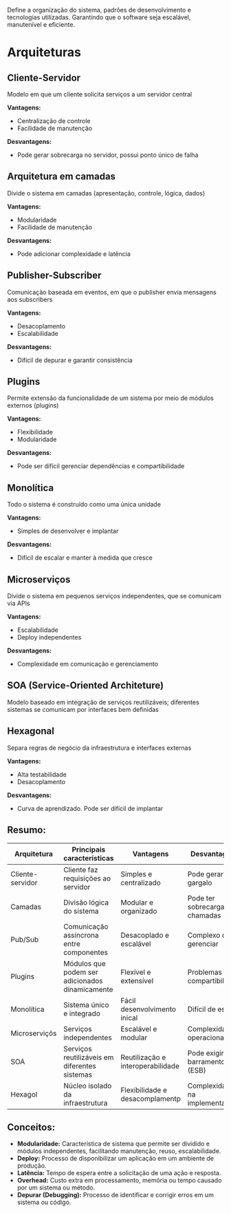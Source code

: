 Define a organização do sistema, padrões de desenvolvimento e tecnologias utilizadas. Garantindo que o software seja escalável, manutenível e eficiente.

# Arquiteturas

## Cliente-Servidor
Modelo em que um cliente solicita serviços a um servidor central

**Vantagens:**
- Centralização de controle
- Facilidade de manutenção

**Desvantagens:**
- Pode gerar sobrecarga no servidor, possui ponto único de falha

## Arquitetura em camadas
Divide o sistema em camadas (apresentação, controle, lógica, dados)

**Vantagens:**
- Modularidade 
- Facilidade de manutenção

**Desvantagens:**
- Pode adicionar complexidade e latência

## Publisher-Subscriber
Comunicação baseada em eventos, em que o publisher envia mensagens aos subscribers

**Vantagens:**
- Desacoplamento 
- Escalabilidade

**Desvantagens:**
- Difícil de depurar e garantir consistência

## Plugins
Permite extensão da funcionalidade de um sistema por meio de módulos externos (plugins)

**Vantagens:**
- Flexibilidade
- Modularidade 

**Desvantagens:**
- Pode ser difícil gerenciar dependências e compartibilidade

## Monolítica
Todo o sistema é construído como uma única unidade

**Vantagens:**
- Simples de desenvolver e implantar

**Desvantagens:**
- Difícil de escalar e manter à medida que cresce

## Microserviços
Divide o sistema em pequenos serviços independentes, que se comunicam via APIs

**Vantagens:**
- Escalabilidade
- Deploy independentes 

**Desvantagens:**
- Complexidade em comunicação e gerenciamento 

## SOA (Service-Oriented Architeture)
Modelo baseado em integração de serviços reutilizáveis; diferentes sistemas se comunicam por interfaces bem definidas

## Hexagonal
Separa regras de negócio da infraestrutura e interfaces externas

**Vantagens:**
- Alta testabilidade
- Desacoplamento

**Desvantagens:**
- Curva de aprendizado. Pode ser difícil de implantar
## Resumo:

| Arquitetura      | Principais características                      | Vantagens                         | Desvantagens                    |
| ---------------- | ----------------------------------------------- | --------------------------------- | ------------------------------- |
| Cliente-servidor | Cliente faz requisições ao servidor             | Simples e centralizado            | Pode gerar gargalo              |
| Camadas          | Divisão lógica do sistema                       | Modular e organizado              | Pode ter sobrecarga de chamadas |
| Pub/Sub          | Comunicação assíncrona entre componentes        | Desacoplado e escalável           | Complexo de gerenciar           |
| Plugins          | Módulos que podem ser adicionados dinamicamente | Flexível e extensível             | Problemas de compartibilidade   |
| Monolítica       | Sistema único e integrado                       | Fácil desenvolvimento inical      | Difícil de escalar              |
| Microserviçõs    | Serviços independentes                          | Escalável e modular               | Complexidade operacional        |
| SOA              | Serviços reutilizáveis em diferentes sistemas   | Reutilização e interoperabilidade | Pode exigir um barramento (ESB) |
| Hexagol          | Núcleo isolado da infraestrutura                | Flexibilidade e desacomplamentp   | Complexidade na implementação   |

## Conceitos:
- **Modularidade:** Característica de sistema que permite ser dividido e módulos independentes, facilitando manutenção, reuso, escalabilidade.
- **Deploy:** Processo de disponibilizar um aplicação em um ambiente de produção.
- **Latência:** Tempo de espera entre a solicitação de uma ação e resposta.
- **Overhead:** Custo extra em processamento, memória ou tempo causado por um sistema ou método.
- **Depurar (Debugging):**  Processo de identificar e corrigir erros em um sistema ou código.
